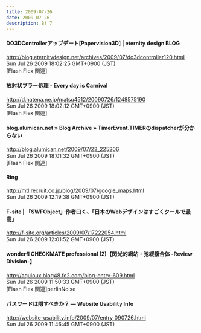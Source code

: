 ```yaml
---
title: 2009-07-26
date: 2009-07-26
description: B! 7
---
```


#### DO3DControllerアップデート[Papervision3D] | eternity design BLOG
http://blog.eternitydesign.net/archives/2009/07/do3dcontroller120.html<br>
Sun Jul 26 2009 18:02:25 GMT+0900 (JST)<br>
[Flash Flex 関連]


#### 放射状ブラー処理 - Every day is Carnival
http://d.hatena.ne.jp/matsu4512/20090726/1248575190<br>
Sun Jul 26 2009 18:02:12 GMT+0900 (JST)<br>
[Flash Flex 関連]


#### blog.alumican.net  » Blog Archive   » TimerEvent.TIMERのdispatcherが分からない
http://blog.alumican.net/2009/07/22_225206<br>
Sun Jul 26 2009 18:01:32 GMT+0900 (JST)<br>
[Flash Flex 関連]


#### Ring
http://mtl.recruit.co.jp/blog/2009/07/google_maps.html<br>
Sun Jul 26 2009 12:19:38 GMT+0900 (JST)<br>


#### F-site | 「SWFObject」作者曰く、「日本のWebデザインはすごくクールで最高」
http://f-site.org/articles/2009/07/17222054.html<br>
Sun Jul 26 2009 12:01:52 GMT+0900 (JST)<br>


#### wonderfl CHECKMATE professional (2)【閃光的網站・弛緩複合体 -Review Division-】
http://aquioux.blog48.fc2.com/blog-entry-609.html<br>
Sun Jul 26 2009 11:50:33 GMT+0900 (JST)<br>
[Flash Flex 関連]perlinNoise


#### パスワードは隠すべきか？ — Website Usability Info
http://website-usability.info/2009/07/entry_090726.html<br>
Sun Jul 26 2009 11:46:45 GMT+0900 (JST)<br>


